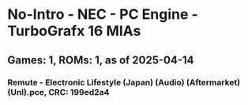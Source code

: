 # No-Intro - NEC - PC Engine - TurboGrafx 16 MIAs
## Games: 1, ROMs: 1, as of 2025-04-14

### Remute - Electronic Lifestyle (Japan) (Audio) (Aftermarket) (Unl).pce, CRC: 199ed2a4
